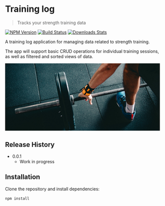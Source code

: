 # Training log
> Tracks your strength training data

[![NPM Version][npm-image]][npm-url]
[![Build Status][travis-image]][travis-url]
[![Downloads Stats][npm-downloads]][npm-url]

A training log application for managing data related to strength training.

The app will support basic CRUD operations for individual training sessions, as well as filtered and sorted views of data.

![](header.png)

## Release History

* 0.0.1
    * Work in progress

## Installation

Clone the repository and install dependencies:

```git clone https://github.com/roouit/training-log
npm install
```

<!-- Markdown link & img dfn's -->
[npm-image]: https://img.shields.io/npm/v/datadog-metrics.svg?style=flat-square
[npm-url]: https://npmjs.org/package/datadog-metrics
[npm-downloads]: https://img.shields.io/npm/dm/datadog-metrics.svg?style=flat-square
[travis-image]: https://img.shields.io/travis/dbader/node-datadog-metrics/master.svg?style=flat-square
[travis-url]: https://travis-ci.org/dbader/node-datadog-metrics
[wiki]: https://github.com/yourname/yourproject/wiki